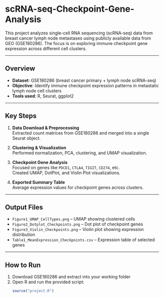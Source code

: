 # scRNA-seq-Checkpoint-Gene-Analysis


This project analyzes single-cell RNA sequencing (scRNA-seq) data from breast cancer lymph node metastases using publicly available data from GEO (GSE180286). The focus is on exploring immune checkpoint gene expression across different cell clusters.

---

## Overview

- **Dataset**: GSE180286 (breast cancer primary + lymph node scRNA-seq)
- **Objective**: Identify immune checkpoint expression patterns in metastatic lymph node cell clusters
- **Tools used**: R, Seurat, ggplot2

---

## Key Steps

1. **Data Download & Preprocessing**  
   Extracted count matrices from GSE180286 and merged into a single Seurat object.

2. **Clustering & Visualization**  
   Performed normalization, PCA, clustering, and UMAP visualization.

3. **Checkpoint Gene Analysis**  
   Focused on genes like `PDCD1`, `CTLA4`, `TIGIT`, `CD274`, etc.  
   Created UMAP, DotPlot, and Violin Plot visualizations.

4. **Exported Summary Table**  
   Average expression values for checkpoint genes across clusters.

---

## Output Files

- `Figure1_UMAP_CellTypes.png` – UMAP showing clustered cells  
- `Figure2_Dotplot_Checkpoints.png` – Dot plot of checkpoint genes  
- `Figure3_Violin_Checkpoints.png` – Violin plot showing expression distribution  
- `Table1_MeanExpression_Checkpoints.csv` – Expression table of selected genes

---

## How to Run

1. Download GSE180286 and extract into your working folder  
2. Open R and run the provided script:  
   ```r
   source("project.R")
